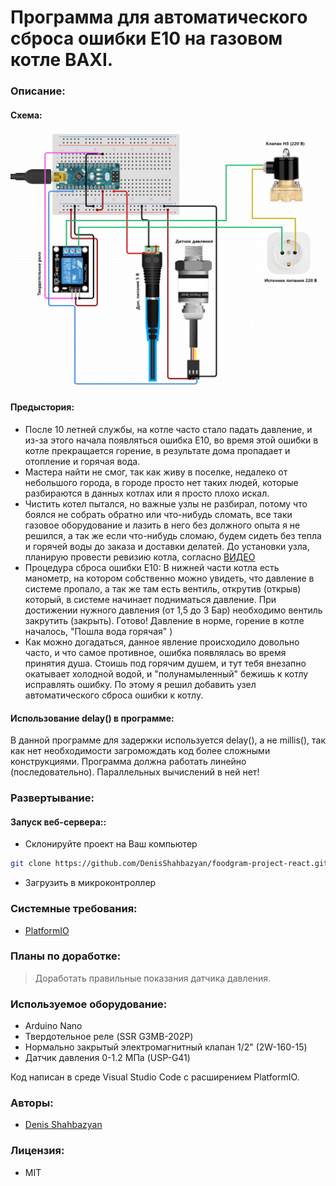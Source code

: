 # Программа для автоматического сброса ошибки E10 на газовом котле BAXI.

### Описание:
#### Схема:
<img src="/data/scheme/scheme.jpg" alt="sch" style="max-width: 100%;">

#### Предыстория:
-   После 10 летней службы, на котле часто стало падать давление, и из-за этого начала появляться ошибка E10, во время этой ошибки в котле прекращается горение, в результате дома пропадает и отопление и горячая вода.  
-   Мастера найти не смог, так как живу в поселке, недалеко от небольшого города, в городе просто нет таких людей, которые разбираются в данных котлах или я просто плохо искал.  
-   Чистить котел пытался, но важные узлы не разбирал, потому что боялся не собрать обратно или что-нибудь сломать, все таки газовое оборудование и лазить в него без должного опыта я не решился, а так же если что-нибудь сломаю, будем сидеть без тепла и горячей воды до заказа и доставки делатей.  До установки узла, планирую провести ревизию котла, согласно [ВИДЕО](https://www.youtube.com/watch?v=tn-v-GsmKMc)  
-   Процедура сброса ошибки E10: В нижней части котла есть манометр, на котором собственно можно увидеть, что давление в системе пропало, а так же там есть вентиль, открутив (открыв) который, в системе начинает подниматься давление. При достижении нужного давления (от 1,5 до 3 Бар) необходимо вентиль закрутить (закрыть). Готово! Давление в норме, горение в котле началось, "Пошла вода горячая" )  
-   Как можно догадаться, данное явление происходило довольно часто, и что самое противное, ошибка появлялась во время принятия душа. Стоишь под горячим душем, и тут тебя внезапно окатывает холодной водой, и "полунамыленный" бежишь к котлу исправлять ошибку. По этому я решил добавить узел автоматического сброса ошибки к котлу.
#### Использование delay() в программе:
В данной программе для задержки используется delay(), а не millis(), так как нет необходимости загромождать код более сложными конструкциями. Программа должна работать линейно (последовательно). Параллельных вычислений в ней нет!

### Развертывание:
#### Запуск веб-сервера::
- Склонируйте проект на Ваш компьютер 
```sh 
git clone https://github.com/DenisShahbazyan/foodgram-project-react.git
``` 
- Загрузить в микроконтроллер

### Системные требования:
- [PlatformIO](https://platformio.org/install/ide?install=vscode)

### Планы по доработке:
>Доработать правильные показания датчика давления.

### Используемое оборудование:
-   Arduino Nano
-   Твердотельное реле (SSR G3MB-202P)
-   Нормально закрытый электромагнитный клапан 1/2" (2W-160-15)
-   Датчик давления 0-1.2 МПа (USP-G41)

Код написан в среде Visual Studio Code с расширением PlatformIO.

### Авторы:
- [Denis Shahbazyan](https://github.com/DenisShahbazyan)

### Лицензия:
- MIT
